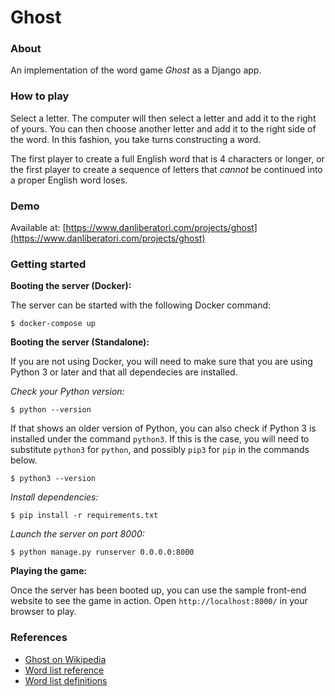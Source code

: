 # Ghost

### About

An implementation of the word game *Ghost* as a Django app.

### How to play

Select a letter. The computer will then select a letter and add it to the right of yours. You can then choose another letter and add it to the right side of the word. In this fashion, you take turns constructing a word.

The first player to create a full English word that is 4 characters or longer, or the first player to create a sequence of letters that *cannot* be continued into a proper English word loses.

### Demo

Available at: [https://www.danliberatori.com/projects/ghost](https://www.danliberatori.com/projects/ghost)

### Getting started

__Booting the server (Docker):__

The server can be started with the following Docker command:

```
$ docker-compose up
```

__Booting the server (Standalone):__

If you are not using Docker, you will need to make sure that you are using Python 3 or later and that all dependecies are installed.

*Check your Python version:*

```
$ python --version
```

If that shows an older version of Python, you can also check if Python 3 is installed under the command `python3`. If this is the case, you will need to substitute `python3` for `python`, and possibly `pip3` for `pip` in the commands below.

```
$ python3 --version
```

*Install dependencies:*

```
$ pip install -r requirements.txt
```

*Launch the server on port 8000:*

```
$ python manage.py runserver 0.0.0.0:8000
```

__Playing the game:__

Once the server has been booted up, you can use the sample front-end website to see the game in action. Open `http://localhost:8000/` in your browser to play.


### References

- [Ghost on Wikipedia](https://en.wikipedia.org/wiki/Ghost_(game))
- [Word list reference](https://en.wiktionary.org/wiki/Wiktionary:Frequency_lists/PG/2006/04/1-10000)
- [Word list definitions](https://github.com/matthewreagan/WebstersEnglishDictionary)